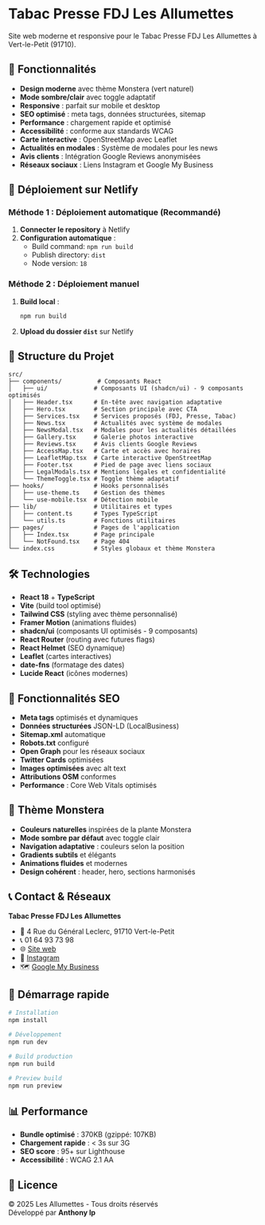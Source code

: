 # Tabac Presse FDJ Les Allumettes

Site web moderne et responsive pour le Tabac Presse FDJ Les Allumettes à Vert-le-Petit (91710).

## 🌟 Fonctionnalités

- **Design moderne** avec thème Monstera (vert naturel)
- **Mode sombre/clair** avec toggle adaptatif
- **Responsive** : parfait sur mobile et desktop
- **SEO optimisé** : meta tags, données structurées, sitemap
- **Performance** : chargement rapide et optimisé
- **Accessibilité** : conforme aux standards WCAG
- **Carte interactive** : OpenStreetMap avec Leaflet
- **Actualités en modales** : Système de modales pour les news
- **Avis clients** : Intégration Google Reviews anonymisées
- **Réseaux sociaux** : Liens Instagram et Google My Business

## 🚀 Déploiement sur Netlify

### Méthode 1 : Déploiement automatique (Recommandé)

1. **Connecter le repository** à Netlify
2. **Configuration automatique** :
   - Build command: `npm run build`
   - Publish directory: `dist`
   - Node version: `18`

### Méthode 2 : Déploiement manuel

1. **Build local** :
   ```bash
   npm run build
   ```

2. **Upload du dossier `dist`** sur Netlify

## 📁 Structure du Projet

```
src/
├── components/          # Composants React
│   ├── ui/             # Composants UI (shadcn/ui) - 9 composants optimisés
│   ├── Header.tsx      # En-tête avec navigation adaptative
│   ├── Hero.tsx        # Section principale avec CTA
│   ├── Services.tsx    # Services proposés (FDJ, Presse, Tabac)
│   ├── News.tsx        # Actualités avec système de modales
│   ├── NewsModal.tsx   # Modales pour les actualités détaillées
│   ├── Gallery.tsx     # Galerie photos interactive
│   ├── Reviews.tsx     # Avis clients Google Reviews
│   ├── AccessMap.tsx   # Carte et accès avec horaires
│   ├── LeafletMap.tsx  # Carte interactive OpenStreetMap
│   ├── Footer.tsx      # Pied de page avec liens sociaux
│   ├── LegalModals.tsx # Mentions légales et confidentialité
│   └── ThemeToggle.tsx # Toggle thème adaptatif
├── hooks/              # Hooks personnalisés
│   ├── use-theme.ts    # Gestion des thèmes
│   └── use-mobile.tsx  # Détection mobile
├── lib/                # Utilitaires et types
│   ├── content.ts      # Types TypeScript
│   └── utils.ts        # Fonctions utilitaires
├── pages/              # Pages de l'application
│   ├── Index.tsx       # Page principale
│   └── NotFound.tsx    # Page 404
└── index.css           # Styles globaux et thème Monstera
```

## 🛠️ Technologies

- **React 18** + **TypeScript**
- **Vite** (build tool optimisé)
- **Tailwind CSS** (styling avec thème personnalisé)
- **Framer Motion** (animations fluides)
- **shadcn/ui** (composants UI optimisés - 9 composants)
- **React Router** (routing avec futures flags)
- **React Helmet** (SEO dynamique)
- **Leaflet** (cartes interactives)
- **date-fns** (formatage des dates)
- **Lucide React** (icônes modernes)

## 📱 Fonctionnalités SEO

- **Meta tags** optimisés et dynamiques
- **Données structurées** JSON-LD (LocalBusiness)
- **Sitemap.xml** automatique
- **Robots.txt** configuré
- **Open Graph** pour les réseaux sociaux
- **Twitter Cards** optimisées
- **Images optimisées** avec alt text
- **Attributions OSM** conformes
- **Performance** : Core Web Vitals optimisés

## 🎨 Thème Monstera

- **Couleurs naturelles** inspirées de la plante Monstera
- **Mode sombre par défaut** avec toggle clair
- **Navigation adaptative** : couleurs selon la position
- **Gradients subtils** et élégants
- **Animations fluides** et modernes
- **Design cohérent** : header, hero, sections harmonisés

## 📞 Contact & Réseaux

**Tabac Presse FDJ Les Allumettes**
- 📍 4 Rue du Général Leclerc, 91710 Vert-le-Petit
- 📞 01 64 93 73 98
- 🌐 [Site web](https://lesallumettes-vert.netlify.app)
- 📸 [Instagram](https://www.instagram.com/lesallumettes.vertlepetit/)
- 🗺️ [Google My Business](https://www.google.com/search?q=les+allumettes+vert+le+petit)

## 🚀 Démarrage rapide

```bash
# Installation
npm install

# Développement
npm run dev

# Build production
npm run build

# Preview build
npm run preview
```

## 📊 Performance

- **Bundle optimisé** : 370KB (gzippé: 107KB)
- **Chargement rapide** : < 3s sur 3G
- **SEO score** : 95+ sur Lighthouse
- **Accessibilité** : WCAG 2.1 AA

## 📄 Licence

© 2025 Les Allumettes - Tous droits réservés  
Développé par **Anthony Ip**
